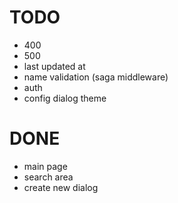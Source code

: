 # TODO

- 400
- 500
- last updated at
- name validation (saga middleware)
- auth
- config dialog theme

# DONE

- main page
- search area
- create new dialog

